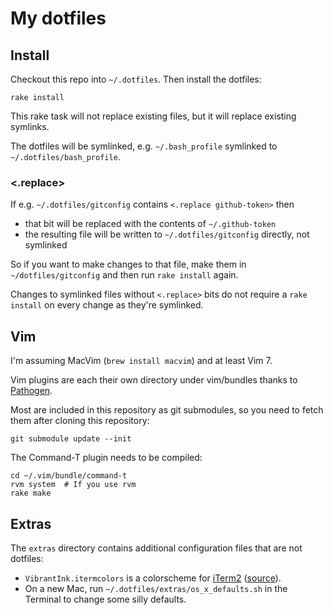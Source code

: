 # My dotfiles

## Install

Checkout this repo into `~/.dotfiles`. Then install the dotfiles:

    rake install

This rake task will not replace existing files, but it will replace existing symlinks.

The dotfiles will be symlinked, e.g. `~/.bash_profile` symlinked to `~/.dotfiles/bash_profile`.

### <.replace>

If e.g. `~/.dotfiles/gitconfig` contains `<.replace github-token>` then

 * that bit will be replaced with the contents of `~/.github-token`
 * the resulting file will be written to `~/.dotfiles/gitconfig` directly, not symlinked
 
So if you want to make changes to that file, make them in `~/dotfiles/gitconfig` and then run `rake install` again.

Changes to symlinked files without `<.replace>` bits do not require a `rake install` on every change as they're symlinked.


## Vim

I'm assuming MacVim (`brew install macvim`) and at least Vim 7.

Vim plugins are each their own directory under vim/bundles thanks to [Pathogen](http://www.vim.org/scripts/script.php?script_id=2332).

Most are included in this repository as git submodules, so you need to fetch them after cloning this repository:

    git submodule update --init

The Command-T plugin needs to be compiled:

    cd ~/.vim/bundle/command-t
    rvm system  # If you use rvm
    rake make


## Extras

The `extras` directory contains additional configuration files that are not dotfiles:

 * `VibrantInk.itermcolors` is a colorscheme for [iTerm2](http://www.iterm2.com/) ([source](https://github.com/asanghi/vibrantinklion)).
 * On a new Mac, run `~/.dotfiles/extras/os_x_defaults.sh` in the Terminal to change some silly defaults.
